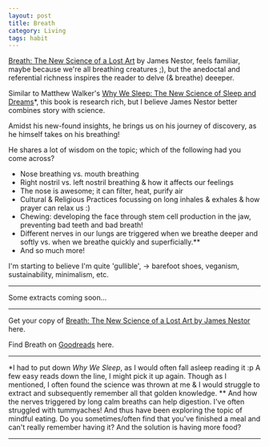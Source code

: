 ```yaml
---
layout: post
title: Breath
category: Living
tags: habit
---
```


[Breath: The New Science of a Lost Art][id1] by James Nestor, feels familiar, maybe because we're all breathing creatures ;), but the anedoctal and referential richness inspires the reader to delve (& breathe) deeeper.

Similar to Matthew Walker's [Why We Sleep: The New Science of Sleep and Dreams][id2]*, this book is research rich, but I believe James Nestor better combines story with science.

Amidst his new-found insights, he brings us on his journey of discovery, as he himself takes on his breathing!

He shares a lot of wisdom on the topic; which of the following had you come across?

- Nose breathing vs. mouth breathing
- Right nostril vs. left nostril breathing & how it affects our feelings
- The nose is awesome; it can filter, heat, purify air
- Cultural & Religious Practices focussing on long inhales & exhales & how prayer can relax us :)
- Chewing: developing the face through stem cell production in the jaw, preventing bad teeth and bad breath!
- Different nerves in our lungs are triggered when we breathe deeper and softly vs. when we breathe quickly and superficially.**
- And so much more!

I'm starting to believe I'm quite 'gullible', -> barefoot shoes, veganism, sustainability, minimalism, etc.


---
Some extracts coming soon...

---

Get your copy of [Breath: The New Science of a Lost Art by James Nestor][id1] here.

Find Breath on [Goodreads][id3] here.

---

\*I had to put down _Why We Sleep_, as I would often fall asleep reading it :p A few easy reads down the line, I might pick it up again. Though as I mentioned, I often found the science was thrown at me & I would struggle to extract and subsequently remember all that golden knowledge.
\*\* And how the nerves triggered by long calm breaths can help digestion. I've often struggled with tummyaches! And thus have been exploring the topic of mindful eating. Do you sometimes/often find that you've finished a meal and can't really remember having it? And the solution is having more food?

---

[id1]: https://www.amazon.co.uk/gp/product/0241289076/ref=as_li_tl?ie=UTF8&camp=1634&creative=6738&creativeASIN=0241289076&linkCode=as2&tag=dudolavida-21&linkId=c83fcf82adc29636ef3536c8620c8eb6 "Amazon Affiliate Link"

[id2]: https://www.amazon.co.uk/gp/product/0141983760/ref=as_li_tl?ie=UTF8&camp=1634&creative=6738&creativeASIN=0141983760&linkCode=as2&tag=dudolavida-21&linkId=e2fc31974929fc978f9369b11b88bcd8" "Amazon Affiliate Link"

[id3]: https://www.goodreads.com/book/show/51202932-breath "Goodreads link"
